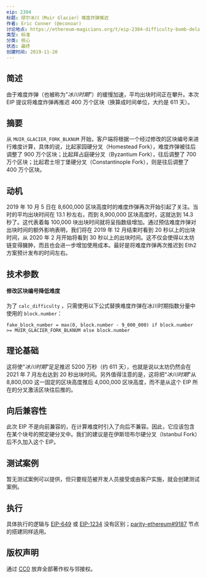 ```yaml
---
eip: 2384
标题: 缪尔冰川（Muir Glacier）难度炸弹推迟
作者: Eric Conner (@econoar)
讨论地点: https://ethereum-magicians.org/t/eip-2384-difficulty-bomb-delay
类型: 标准
分类: 核心
状态: 最终
创建时间: 2019-11-20
---
```


## 简述
由于难度炸弹（也被称为“_冰川时期_”）的缓慢加速，平均出块时间正在攀升。本次 EIP 提议将难度炸弹再推迟 400 万个区块（换算成时间单位，大约是 611 天）。

## 摘要
从 `MUIR_GLACIER_FORK_BLKNUM` 开始，客户端将根据一个经过修改的区块编号来进行难度计算，具体的说，比起家园硬分叉（Homestead Fork），难度炸弹被往后调整了 900 万个区块；比起拜占庭硬分叉（Byzantium Fork），往后调整了 700 万个区块；比起君士坦丁堡硬分叉（Constantinople Fork），则是往后调整了 400 万个区块。

## 动机
2019 年 10 月 5 日在 8,600,000 区块高度时的难度炸弹再次开始引起了关注。当时的平均出块时间在 13.1 秒左右，而到 8,900,000 区块高度时，这就达到 14.3 秒了。这代表着每 100,000 块出块时间就将呈指数级增加。通过预估难度炸弹对出块时间的额外影响表明，我们将在 2019 年 12 月结束时看到 20 秒以上的出块时间，从 2020 年 2 月开始将看到 30 秒以上的出块时间。这不仅会使得以太坊链变得臃肿，而且也会进一步增加使用成本。最好是将难度炸弹再次推迟到 Eth2 方案预计发布的时间左右。

## 技术参数
#### 修改区块编号降低难度
为了 `calc_difficulty` ，只需使用以下公式替换难度炸弹在冰川时期指数分量中使用的 `block.number`：

    fake_block_number = max(0, block.number - 9_000_000) if block.number >= MUIR_GLACIER_FORK_BLKNUM else block.number

## 理论基础
这将使“_冰川时期_”足足推迟 5200 万秒（约 611 天），也就是说以太坊仍然会在 2021 年 7 月左右达到 20 秒出块时间。另外值得注意的是，这将把“_冰川时期_”从 8,800,000 这一固定的区块高度推后 4,000,000 区块高度，而不是从这个 EIP 所在的分叉激活区块往后推的。

## 向后兼容性
此次 EIP 不是向前兼容的，在计算难度时引入了向后不兼容。因此，它应该包含在某个块号的预定硬分叉中。我们的建议是在伊斯坦布尔硬分叉（Istanbul Fork）后不久加入这个 EIP。

## 测试案例
暂无测试案例可以提供，但只要规范被开发人员接受或由客户实施，就会创建测试案例。

## 执行
具体执行的逻辑与 [EIP-649](./eip-649.md) 或 [EIP-1234](./eip-1234.md) 没有区别；[parity-ethereum#9187](https://github.com/paritytech/parity-ethereum/pull/9187) 节点的搭建同样适用。

## 版权声明
通过 [CC0](https://creativecommons.org/publicdomain/zero/1.0/) 放弃全部著作权与邻接权。
